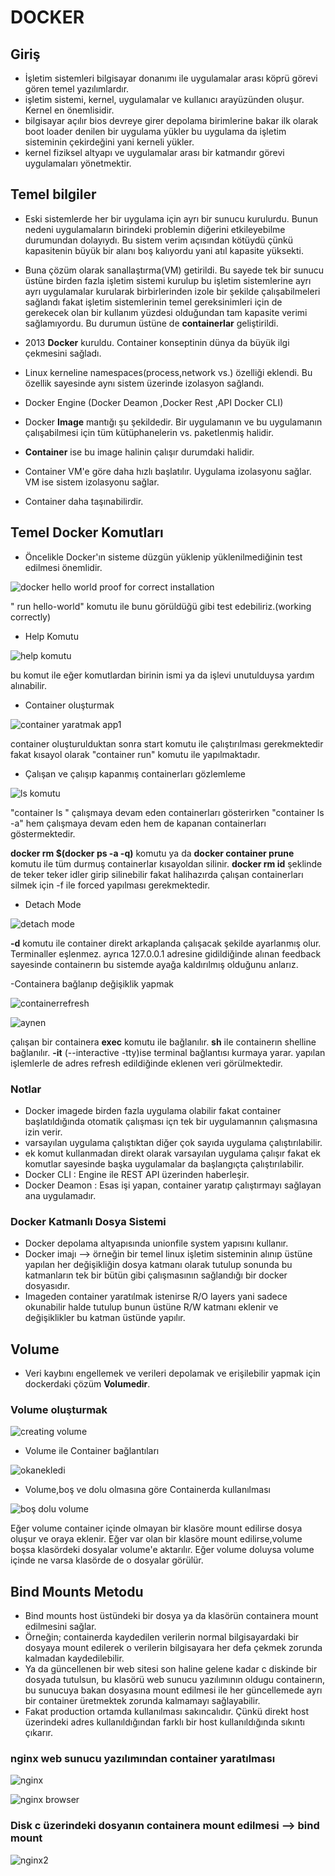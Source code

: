 # DOCKER
## Giriş
- İşletim sistemleri bilgisayar donanımı ile uygulamalar arası köprü görevi gören temel yazılımlardır.
- işletim sistemi, kernel, uygulamalar ve kullanıcı arayüzünden oluşur. Kernel en önemlisidir.
- bilgisayar açılır bios devreye girer depolama birimlerine bakar ilk olarak boot loader denilen bir uygulama yükler bu uygulama
  da işletim sisteminin çekirdeğini yani kerneli yükler.
- kernel fiziksel altyapı ve uygulamalar arası bir katmandır görevi uygulamaları yönetmektir.
## Temel bilgiler
- Eski sistemlerde her bir uygulama için ayrı bir sunucu kurulurdu. Bunun nedeni uygulamaların birindeki problemin diğerini etkileyebilme
durumundan dolayıydı. Bu sistem verim açısından kötüydü çünkü kapasitenin büyük bir alanı boş kalıyordu yani atıl kapasite yüksekti.

- Buna çözüm olarak sanallaştırma(VM) getirildi. Bu sayede tek bir sunucu üstüne birden fazla işletim sistemi kurulup bu işletim sistemlerine
ayrı ayrı uygulamalar kurularak birbirlerinden izole bir şekilde çalışabilmeleri sağlandı fakat işletim sistemlerinin temel gereksinimleri için
de gerekecek olan bir kullanım yüzdesi olduğundan tam kapasite verimi sağlamıyordu. Bu durumun üstüne de **containerlar** geliştirildi.

- 2013 **Docker** kuruldu. Container konseptinin dünya da büyük ilgi çekmesini sağladı.

- Linux kerneline namespaces(process,network vs.) özelliği eklendi. Bu özellik sayesinde aynı sistem üzerinde izolasyon sağlandı.

- Docker Engine (Docker Deamon ,Docker Rest ,API Docker CLI)

- Docker **Image** mantığı şu şekildedir. Bir uygulamanın ve bu uygulamanın çalışabilmesi için tüm kütüphanelerin vs. paketlenmiş halidir.
- **Container** ise bu image halinin çalışır durumdaki halidir.

- Container VM'e göre daha hızlı başlatılır. Uygulama izolasyonu sağlar. VM ise sistem izolasyonu sağlar.
- Container daha taşınabilirdir.
## Temel Docker Komutları
- Öncelikle Docker'ın sisteme düzgün yüklenip yüklenilmediğinin test edilmesi önemlidir.

![docker hello world proof for correct installation](https://user-images.githubusercontent.com/99764271/167263255-ac9f6f65-9427-45a4-8ce9-d79df93ea400.PNG)

" run hello-world" komutu ile bunu görüldüğü gibi test edebiliriz.(working correctly)

- Help Komutu

![help komutu](https://user-images.githubusercontent.com/99764271/167263162-6dbfa539-660b-46d7-83cf-b917270b4142.PNG)

bu komut ile eğer komutlardan birinin ismi ya da işlevi unutulduysa yardım alınabilir.

- Container oluşturmak

![container yaratmak app1](https://user-images.githubusercontent.com/99764271/167263357-c22ab701-4347-4fc8-8c64-67dac9afcafe.PNG)

container oluşturulduktan sonra start komutu ile çalıştırılması gerekmektedir fakat kısayol olarak "container run" komutu ile yapılmaktadır.

- Çalışan ve çalışıp kapanmış containerları gözlemleme

![ls komutu](https://user-images.githubusercontent.com/99764271/167263534-463b6d1e-9452-4123-9a9a-ddc5d66aaac1.png)

"container ls " çalışmaya devam eden containerları gösterirken "container ls -a" hem çalışmaya devam eden hem de kapanan containerları göstermektedir.

**docker rm $(docker ps -a -q)** komutu ya da **docker container prune** komutu ile tüm durmuş containerlar kısayoldan silinir.
**docker rm id** şeklinde de teker teker idler girip silinebilir fakat halihazırda çalışan containerları silmek için
-f ile forced yapılması gerekmektedir.

- Detach Mode 

![detach mode](https://user-images.githubusercontent.com/99764271/167291955-2081776e-da64-4261-af34-6147173e3d93.PNG)

**-d** komutu ile container direkt arkaplanda çalışacak şekilde ayarlanmış olur. Terminaller eşlenmez.
ayrıca 127.0.0.1 adresine gidildiğinde alınan feedback sayesinde containerın bu sistemde ayağa kaldırılmış olduğunu anlarız.

-Containera bağlanıp değişiklik yapmak

![containerrefresh](https://user-images.githubusercontent.com/99764271/167298019-dd8b74e2-de09-4ace-9878-6d4044cd14b8.PNG)

![aynen](https://user-images.githubusercontent.com/99764271/167298053-e1859203-2a0b-47b4-aeeb-0c9145ae55b1.PNG)

çalışan bir containera **exec** komutu ile bağlanılır. **sh** ile containerın shelline bağlanılır. **-it** (--interactive -tty)ise terminal bağlantısı kurmaya yarar.
yapılan işlemlerle de adres refresh edildiğinde eklenen veri görülmektedir.


### Notlar
- Docker imagede birden fazla uygulama olabilir fakat container başlatıldığında otomatik çalışması içn tek bir uygulamannın çalışmasına izin verir.
- varsayılan uygulama çalıştıktan diğer çok sayıda uygulama çalıştırılabilir.
- ek komut kullanmadan direkt olarak varsayılan uygulama çalışır fakat ek komutlar sayesinde başka uygulamalar da başlangıçta çalıştırılabilir.
- Docker CLI : Engine ile REST API üzerinden haberleşir.
- Docker Deamon : Esas işi yapan, container yaratıp çalıştırmayı sağlayan ana uygulamadır.

### Docker Katmanlı Dosya Sistemi
- Docker depolama altyapısında unionfile system yapısını kullanır.
- Docker imajı --> örneğin bir temel linux işletim sisteminin alınıp üstüne yapılan her değişikliğin dosya katmanı olarak tutulup sonunda bu katmanların
tek bir bütün gibi çalışmasının sağlandığı bir docker dosyasıdır.
- Imageden container yaratılmak istenirse R/O layers yani sadece okunabilir halde tutulup bunun üstüne R/W katmanı eklenir ve değişiklikler bu katman üstünde yapılır.

## Volume
- Veri kaybını engellemek ve verileri depolamak ve erişilebilir yapmak için dockerdaki çözüm **Volumedir**.
### Volume oluşturmak

![creating volume](https://user-images.githubusercontent.com/99764271/167298474-2c0288de-afc1-49fd-af6b-5d7fe091a627.PNG)

- Volume ile Container bağlantıları

![okanekledi](https://user-images.githubusercontent.com/99764271/167298619-97389692-efc3-4c37-9577-933f98016135.PNG)

- Volume,boş ve dolu olmasına göre Containerda kullanılması

![boş dolu volume](https://user-images.githubusercontent.com/99764271/167298658-ea0aa549-3830-4339-90b3-dd5a8d4bd965.PNG)

Eğer volume container içinde olmayan bir klasöre mount edilirse dosya oluşur ve oraya eklenir.
Eğer var olan bir klasöre mount edilirse,volume boşsa klasördeki dosyalar volume'e aktarılır. Eğer volume doluysa
volume içinde ne varsa klasörde de o dosyalar görülür.

## Bind Mounts Metodu
- Bind mounts host üstündeki bir dosya ya da klasörün containera mount edilmesini sağlar.
- Örneğin; containerda kaydedilen verilerin normal bilgisayardaki bir dosyaya mount edilerek o verilerin bilgisayara her defa çekmek zorunda kalmadan kaydedilebilir.
- Ya da güncellenen bir web sitesi son haline gelene kadar c diskinde bir dosyada tutulsun, bu klasörü web sunucu yazılımının oldugu containerın, bu sunucuya bakan dosyasına mount edilmesi ile her güncellemede ayrı bir container üretmektek zorunda kalmamayı sağlayabilir.
- Fakat production ortamda kullanılması sakıncalıdır. Çünkü direkt host üzerindeki adres kullanıldığından farklı bir host kullanıldığında sıkıntı çıkarır.

### nginx web sunucu yazılımından container yaratılması

![nginx](https://user-images.githubusercontent.com/99764271/167483390-d30e3c97-a1ec-4e7c-a32b-fe71e7b4a762.PNG)

![nginx browser](https://user-images.githubusercontent.com/99764271/167484063-b2f565aa-6ac3-47d3-aac3-bd1d595e7793.PNG)
### Disk c üzerindeki dosyanın containera mount edilmesi --> bind mount
![nginx2](https://user-images.githubusercontent.com/99764271/167484317-202133d1-e006-4b7e-b46a-219333f9e089.PNG)
